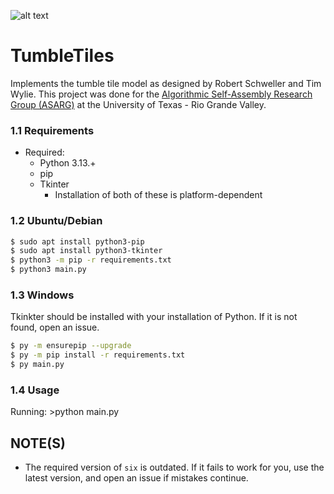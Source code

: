 
![alt text](https://raw.githubusercontent.com/asarg/TumbleTiles/master/tumble.gif "Tumble Tiles")

# TumbleTiles

Implements the tumble tile model as designed by Robert Schweller and Tim Wylie. This project was done for the [Algorithmic Self-Assembly Research Group (ASARG)](https://asarg.hackresearch.com) at the University of Texas - Rio Grande Valley.


### 1.1 Requirements ###
  * Required:
    * Python 3.13.+
    * pip
    * Tkinter
      * Installation of both of these is platform-dependent    

### 1.2 Ubuntu/Debian
```sh
$ sudo apt install python3-pip
$ sudo apt install python3-tkinter
$ python3 -m pip -r requirements.txt
$ python3 main.py
```

### 1.3 Windows
Tkinkter should be installed with your installation of Python. If it is not found, open an issue. 
```sh
$ py -m ensurepip --upgrade
$ py -m pip install -r requirements.txt 
$ py main.py
```

### 1.4 Usage ###
  Running:
    >python main.py

## NOTE(S)
- The required version of `six` is outdated. If it fails to work for you, use the latest version, and open an issue if mistakes continue.

